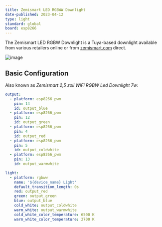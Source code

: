 ```yaml
---
title: Zemismart LED RGBWW Downlight
date-published: 2023-04-12
type: light
standard: global
board: esp8266
---
```


The Zemismart LED RGBW Downlight is a Tuya-based downlight available
from various retailers online or from
[zemismart.com](https://www.zemismart.com) direct.

![image](/zemismart-rgbw-downlight.jpg)

## Basic Configuration

Also known as *Zemismart 2,5 zoll WiFi RGBW Led Downlight 7w*:

``` yaml
output:
  - platform: esp8266_pwm
    pin: 14
    id: output_blue
  - platform: esp8266_pwm
    pin: 12
    id: output_green
  - platform: esp8266_pwm
    pin: 4
    id: output_red
  - platform: esp8266_pwm
    pin: 5
    id: output_coldwhite
  - platform: esp8266_pwm
    pin: 13
    id: output_warmwhite

light:
  - platform: rgbww
    name: '${device_name} Light'
    default_transition_length: 0s
    red: output_red
    green: output_green
    blue: output_blue
    cold_white: output_coldwhite
    warm_white: output_warmwhite
    cold_white_color_temperature: 6500 K
    warm_white_color_temperature: 2700 K
```
